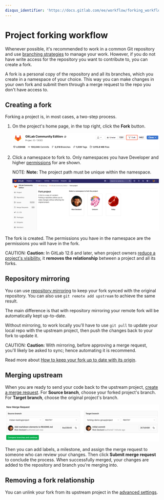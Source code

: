 ```yaml
---
disqus_identifier: 'https://docs.gitlab.com/ee/workflow/forking_workflow.html'
---
```


# Project forking workflow

Whenever possible, it's recommended to work in a common Git repository and use
[branching strategies](../../../topics/gitlab_flow.md) to manage your work. However,
if you do not have write access for the repository you want to contribute to, you
can create a fork.

A fork is a personal copy of the repository and all its branches, which you create
in a namespace of your choice. This way you can make changes in your own fork and
submit them through a merge request to the repo you don't have access to.

## Creating a fork

Forking a project is, in most cases, a two-step process.

1. On the project's home page, in the top right, click the **Fork** button.

   ![Fork button](img/forking_workflow_fork_button.png)

1. Click a namespace to fork to. Only namespaces you have Developer and higher [permissions](../../permissions.md) for are shown.

   NOTE: **Note:**
   The project path must be unique within the namespace.

   ![Choose namespace](img/forking_workflow_choose_namespace.png)

The fork is created. The permissions you have in the namespace are the permissions you will have in the fork.

CAUTION: **Caution:**
In GitLab 12.6 and later, when project owners [reduce a project's visibility](../../../public_access/public_access.md#reducing-visibility),
it **removes the relationship** between a project and all its forks.

## Repository mirroring

You can use [repository mirroring](repository_mirroring.md) to keep your fork synced with the original repository. You can also use `git remote add upstream` to achieve the same result.

The main difference is that with repository mirroring your remote fork will be automatically kept up-to-date.

Without mirroring, to work locally you'll have to use `git pull` to update your local repo
with the upstream project, then push the changes back to your fork to update it.

CAUTION: **Caution:**
With mirroring, before approving a merge request, you'll likely be asked to sync; hence automating it is recommend.

Read more about [How to keep your fork up to date with its origin](https://about.gitlab.com/blog/2016/12/01/how-to-keep-your-fork-up-to-date-with-its-origin/).

## Merging upstream

When you are ready to send your code back to the upstream project,
[create a merge request](../merge_requests/creating_merge_requests.md). For **Source branch**,
choose your forked project's branch. For **Target branch**, choose the original project's branch.

![Selecting branches](img/forking_workflow_branch_select.png)

Then you can add labels, a milestone, and assign the merge request to someone who can review
your changes. Then click **Submit merge request** to conclude the process. When successfully merged, your
changes are added to the repository and branch you're merging into.

## Removing a fork relationship

You can unlink your fork from its upstream project in the [advanced settings](../settings/index.md#removing-a-fork-relationship).

[gitlab flow]: https://about.gitlab.com/blog/2014/09/29/gitlab-flow/ "GitLab Flow blog post"

